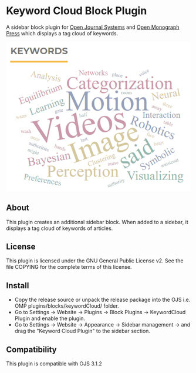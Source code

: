 # Keyword Cloud Block Plugin
A sidebar block plugin for [Open Journal Systems](https://github.com/pkp/ojs) and [Open Monograph Press](https://github.com/pkp/omp) which displays a tag cloud of keywords.

![](snapshot.gif)

## About
This plugin creates an additional sidebar block. When added to a sidebar, it displays a tag cloud of keywords of articles.

## License
This plugin is licensed under the GNU General Public License v2. See the file
COPYING for the complete terms of this license.

## Install
 * Copy the release source or unpack the release package into the OJS i.e. OMP plugins/blocks/keywordCloud/ folder.
 * Go to Settings -> Website -> Plugins -> Block Plugins -> KeywordCloud Plugin and enable the plugin.
 * Go to Settings -> Website -> Appearance -> Sidebar management -> and drag the "Keyword Cloud Plugin" to the sidebar section.

## Compatibility
This plugin is compatible with OJS 3.1.2
